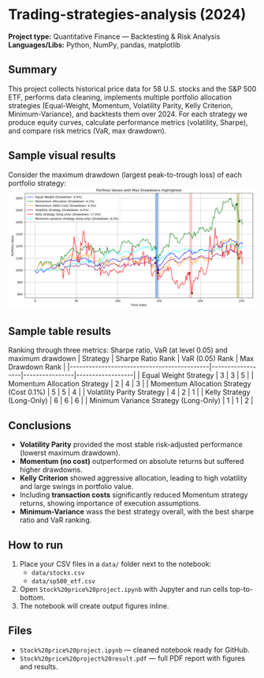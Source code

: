 # Trading-strategies-analysis (2024)
**Project type:** Quantitative Finance — Backtesting & Risk Analysis  
**Languages/Libs:** Python, NumPy, pandas, matplotlib

## Summary
This project collects historical price data for 58 U.S. stocks and the S&P 500 ETF, performs data cleaning, implements multiple portfolio allocation strategies (Equal-Weight, Momentum, Volatility Parity, Kelly Criterion, Minimum-Variance), and backtests them over 2024. For each strategy we produce equity curves, calculate performance metrics (volatility, Sharpe), and compare risk metrics (VaR, max drawdown).

## Sample visual results
Consider the maximum drawdown (largest peak-to-trough loss) of each portfolio strategy:
![Max Drawdown](Figures/Maximum%20drawdown.png)


## Sample table results
Ranking through three metrics: Sharpe ratio, VaR (at level 0.05) and maximum drawdown
| Strategy                                   | Sharpe Ratio Rank | VaR (0.05) Rank | Max Drawdown Rank |
|--------------------------------------------|------------------|----------------|------------------|
| Equal Weight Strategy                       | 3                | 3              | 5                |
| Momentum Allocation Strategy                | 2                | 4              | 3                |
| Momentum Allocation Strategy (Cost 0.1%)    | 5                | 5              | 4                |
| Volatility Parity Strategy                  | 4                | 2              | 1                |
| Kelly Strategy (Long-Only)                  | 6                | 6              | 6                |
| Minimum Variance Strategy (Long-Only)       | 1                | 1              | 2                |



## Conclusions
- **Volatility Parity** provided the most stable risk-adjusted performance (lowerst maximum drawdown).
- **Momentum (no cost)** outperformed on absolute returns but suffered higher drawdowns.
- **Kelly Criterion** showed aggressive allocation, leading to high volatility and large swings in portfolio value.
- Including **transaction costs** significantly reduced Momentum strategy returns, showing importance of execution assumptions.
- **Minimum-Variance** wass the best strategy overall, with the best sharpe ratio and VaR ranking.

## How to run
1. Place your CSV files in a `data/` folder next to the notebook:
   - `data/stocks.csv`
   - `data/sp500_etf.csv`
2. Open `Stock%20price%20project.ipynb` with Jupyter and run cells top-to-bottom.
3. The notebook will create output figures inline.

## Files
- `Stock%20price%20project.ipynb` — cleaned notebook ready for GitHub.
- `Stock%20price%20project%20result.pdf` — full PDF report with figures and results.
